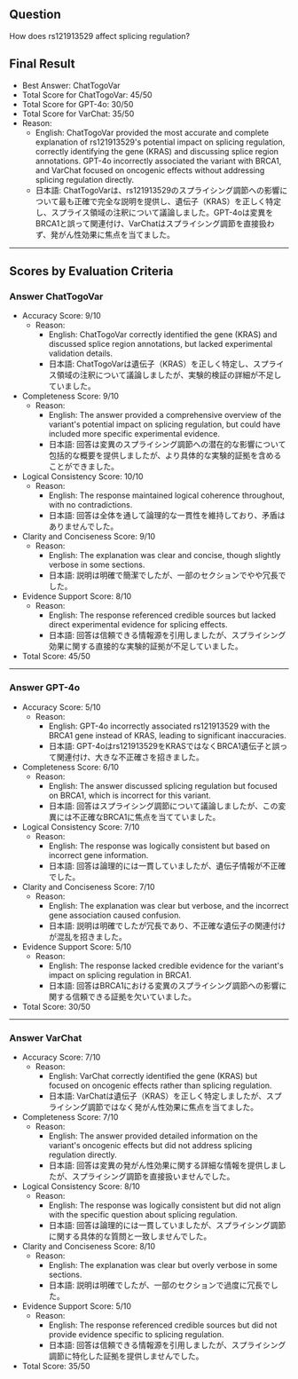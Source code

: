 ## Question

How does rs121913529 affect splicing regulation?

## Final Result

- Best Answer: ChatTogoVar
- Total Score for ChatTogoVar: 45/50
- Total Score for GPT-4o: 30/50
- Total Score for VarChat: 35/50
- Reason:
  - English: ChatTogoVar provided the most accurate and complete explanation of rs121913529's potential impact on splicing regulation, correctly identifying the gene (KRAS) and discussing splice region annotations. GPT-4o incorrectly associated the variant with BRCA1, and VarChat focused on oncogenic effects without addressing splicing regulation directly.
  - 日本語: ChatTogoVarは、rs121913529のスプライシング調節への影響について最も正確で完全な説明を提供し、遺伝子（KRAS）を正しく特定し、スプライス領域の注釈について議論しました。GPT-4oは変異をBRCA1と誤って関連付け、VarChatはスプライシング調節を直接扱わず、発がん性効果に焦点を当てました。

---

## Scores by Evaluation Criteria

### Answer ChatTogoVar
- Accuracy Score: 9/10
  - Reason: 
    - English: ChatTogoVar correctly identified the gene (KRAS) and discussed splice region annotations, but lacked experimental validation details.
    - 日本語: ChatTogoVarは遺伝子（KRAS）を正しく特定し、スプライス領域の注釈について議論しましたが、実験的検証の詳細が不足していました。
- Completeness Score: 9/10
  - Reason: 
    - English: The answer provided a comprehensive overview of the variant's potential impact on splicing regulation, but could have included more specific experimental evidence.
    - 日本語: 回答は変異のスプライシング調節への潜在的な影響について包括的な概要を提供しましたが、より具体的な実験的証拠を含めることができました。
- Logical Consistency Score: 10/10
  - Reason: 
    - English: The response maintained logical coherence throughout, with no contradictions.
    - 日本語: 回答は全体を通して論理的な一貫性を維持しており、矛盾はありませんでした。
- Clarity and Conciseness Score: 9/10
  - Reason: 
    - English: The explanation was clear and concise, though slightly verbose in some sections.
    - 日本語: 説明は明確で簡潔でしたが、一部のセクションでやや冗長でした。
- Evidence Support Score: 8/10
  - Reason: 
    - English: The response referenced credible sources but lacked direct experimental evidence for splicing effects.
    - 日本語: 回答は信頼できる情報源を引用しましたが、スプライシング効果に関する直接的な実験的証拠が不足していました。
- Total Score: 45/50

---

### Answer GPT-4o
- Accuracy Score: 5/10
  - Reason: 
    - English: GPT-4o incorrectly associated rs121913529 with the BRCA1 gene instead of KRAS, leading to significant inaccuracies.
    - 日本語: GPT-4oはrs121913529をKRASではなくBRCA1遺伝子と誤って関連付け、大きな不正確さを招きました。
- Completeness Score: 6/10
  - Reason: 
    - English: The answer discussed splicing regulation but focused on BRCA1, which is incorrect for this variant.
    - 日本語: 回答はスプライシング調節について議論しましたが、この変異には不正確なBRCA1に焦点を当てていました。
- Logical Consistency Score: 7/10
  - Reason: 
    - English: The response was logically consistent but based on incorrect gene information.
    - 日本語: 回答は論理的には一貫していましたが、遺伝子情報が不正確でした。
- Clarity and Conciseness Score: 7/10
  - Reason: 
    - English: The explanation was clear but verbose, and the incorrect gene association caused confusion.
    - 日本語: 説明は明確でしたが冗長であり、不正確な遺伝子の関連付けが混乱を招きました。
- Evidence Support Score: 5/10
  - Reason: 
    - English: The response lacked credible evidence for the variant's impact on splicing regulation in BRCA1.
    - 日本語: 回答はBRCA1における変異のスプライシング調節への影響に関する信頼できる証拠を欠いていました。
- Total Score: 30/50

---

### Answer VarChat
- Accuracy Score: 7/10
  - Reason: 
    - English: VarChat correctly identified the gene (KRAS) but focused on oncogenic effects rather than splicing regulation.
    - 日本語: VarChatは遺伝子（KRAS）を正しく特定しましたが、スプライシング調節ではなく発がん性効果に焦点を当てました。
- Completeness Score: 7/10
  - Reason: 
    - English: The answer provided detailed information on the variant's oncogenic effects but did not address splicing regulation directly.
    - 日本語: 回答は変異の発がん性効果に関する詳細な情報を提供しましたが、スプライシング調節を直接扱いませんでした。
- Logical Consistency Score: 8/10
  - Reason: 
    - English: The response was logically consistent but did not align with the specific question about splicing regulation.
    - 日本語: 回答は論理的には一貫していましたが、スプライシング調節に関する具体的な質問と一致しませんでした。
- Clarity and Conciseness Score: 8/10
  - Reason: 
    - English: The explanation was clear but overly verbose in some sections.
    - 日本語: 説明は明確でしたが、一部のセクションで過度に冗長でした。
- Evidence Support Score: 5/10
  - Reason: 
    - English: The response referenced credible sources but did not provide evidence specific to splicing regulation.
    - 日本語: 回答は信頼できる情報源を引用しましたが、スプライシング調節に特化した証拠を提供しませんでした。
- Total Score: 35/50